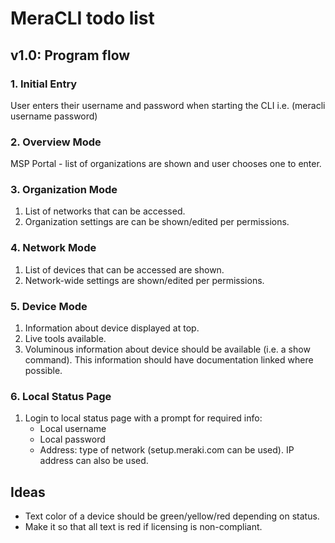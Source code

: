 # MeraCLI todo list
## v1.0: Program flow
### 1. Initial Entry
User enters their username and password when starting the CLI
   i.e. (meracli username password)

### 2. Overview Mode
MSP Portal - list of organizations are shown and user chooses one to 
enter.
    
### 3. Organization Mode

1. List of networks that can be accessed.
2. Organization settings are can be shown/edited per permissions.

### 4. Network Mode

1. List of devices that can be accessed are shown.
2. Network-wide settings are shown/edited per permissions.

### 5. Device Mode

1. Information about device displayed at top.
2. Live tools available.
3. Voluminous information about device should be available (i.e. a show 
command). This information should have documentation linked where possible.

### 6. Local Status Page

1. Login to local status page with a prompt for required info:
    * Local username
    * Local password
    * Address: type of network (setup.meraki.com can be used). IP address 
    can also be used.

## Ideas
* Text color of a device should be green/yellow/red depending on status.
* Make it so that all text is red if licensing is non-compliant.
